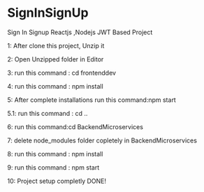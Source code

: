 # SignInSignUp
Sign In Signup Reactjs ,Nodejs JWT Based Project 

1:  After clone this project, Unzip it

2:  Open Unzipped folder in Editor

3:  run this command : cd frontenddev

4:  run this command : npm install

5:  After complete installations run this command:npm start

5.1: run this command : cd ..

6:  run this command:cd BackendMicroservices

7:  delete node_modules folder copletely in BackendMicroservices

8:  run this command : npm install

9:  run this command : npm start

10: Project setup completly DONE!
